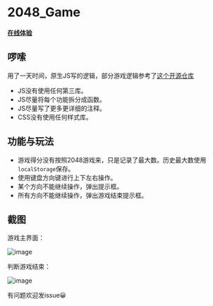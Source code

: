 # 2048_Game

**[在线体验](https://kouder.cn/game/2048/)**

## 啰嗦

用了一天时间，原生JS写的逻辑，部分游戏逻辑参考了[这个开源仓库](https://github.com/nnngu/js_game_2048)

- JS没有使用任何第三库。
- JS尽量将每个功能拆分成函数。
- JS尽量写了更多更详细的注释。
- CSS没有使用任何样式库。

## 功能与玩法

- 游戏得分没有按照2048游戏来，只是记录了最大数。历史最大数使用`localStorage`保存。
- 使用键盘方向键进行上下左右操作。
- 某个方向不能继续操作，弹出提示框。
- 所有方向不能继续操作，弹出游戏结束提示框。


## 截图

游戏主界面：

![image](https://user-images.githubusercontent.com/16507329/129556603-42ced8f4-c462-4b1e-b490-5849c7ad56c7.png)

判断游戏结束：

![image](https://user-images.githubusercontent.com/16507329/129556654-b1b74e75-e7a7-44ba-8935-5f86933701e1.png)

有问题欢迎发issue😀
